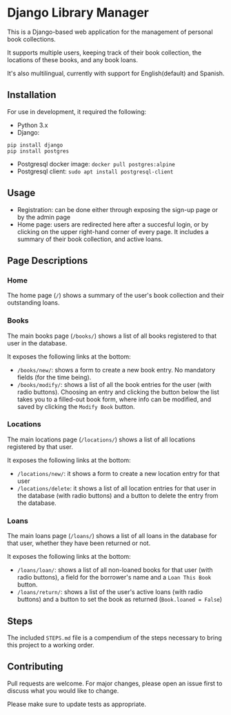 # Django Library Manager
This is a Django-based web application for the management of personal book collections.

It supports multiple users, keeping track of their book collection, the locations of these books, and any book loans.

It's also multilingual, currently with support for English(default) and Spanish.

## Installation
For use in development, it required the following:

- Python 3.x
- Django: 
```
pip install django
pip install postgres
```
- Postgresql docker image: `docker pull postgres:alpine`
- Postgresql client: `sudo apt install postgresql-client`


## Usage
- Registration: can be done either through exposing the sign-up page or by the admin page
- Home page: users are redirected here after a succesful login, or by clicking on the upper right-hand corner of 
every page. It includes a summary of their book collection, and active loans.


## Page Descriptions

### Home
The home page (`/`) shows a summary of the user's book collection and their outstanding loans.

### Books
The main books page (`/books/`) shows a list of all books registered to that user in the database.

It exposes the following links at the bottom:

- `/books/new/`: shows a form to create a new book entry. No mandatory fields (for the time being).
- `/books/modify/`: shows a list of all the book entries for the user (with radio buttons). Choosing an entry and 
clicking the button below the list takes you to a filled-out book form, where info can be modified, and saved by 
clicking the `Modify Book` button.


### Locations
The main locations page (`/locations/`) shows a list of all locations registered by that user.

It exposes the following links at the bottom:

- `/locations/new/`: it shows a form to create a new location entry for that user
- `/locations/delete`: it shows a list of all location entries for that user in the database (with radio buttons) and
 a button to delete the entry from the database.


### Loans
The main loans page (`/loans/`) shows a list of all loans in the database for that user, whether they have been returned or not.

It exposes the following links at the bottom:

- `/loans/loan/`: shows a list of all non-loaned books for that user (with radio buttons), a field for the borrower's 
name and a `Loan This Book` button.
- `/loans/return/`: shows a list of the user's active loans (with radio buttons) and a button to set the book as 
returned (`Book.loaned = False`)

## Steps
The included `STEPS.md` file is a compendium of the steps necessary to bring this project to a working order.

## Contributing
Pull requests are welcome. For major changes, please open an issue first to discuss what you would like to change.

Please make sure to update tests as appropriate.
